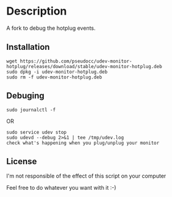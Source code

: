 # Description

A fork to debug the hotplug events.

## Installation
  ```
  wget https://github.com/pseudocc/udev-monitor-hotplug/releases/download/stable/udev-monitor-hotplug.deb
  sudo dpkg -i udev-monitor-hotplug.deb
  sudo rm -f udev-monitor-hotplug.deb
  ```

## Debuging
  ```
  sudo journalctl -f
  ```

  OR

  ```
  sudo service udev stop
  sudo udevd --debug 2>&1 | tee /tmp/udev.log
  check what's happening when you plug/unplug your monitor
  ```

## License

I'm not responsible of the effect of this script on your computer

Feel free to do whatever you want with it :-)
